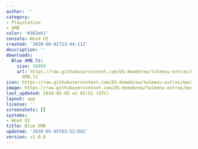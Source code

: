 ```yaml
---
author: ''
category:
- Playstation
- XMB
color: '#363e61'
console: Wood UI
created: '2020-06-01T23:44:11Z'
description: ''
downloads:
  Blue XMB.7z:
    size: 18959
    url: https://raw.githubusercontent.com/DS-Homebrew/twlmenu-extras/master/_nds/TWiLightMenu/akmenu/themes/Blue
      XMB.7z
icon: https://raw.githubusercontent.com/DS-Homebrew/twlmenu-extras/master/_nds/TWiLightMenu/akmenu/themes/meta/Blue%20XMB/icon.png
image: https://raw.githubusercontent.com/DS-Homebrew/twlmenu-extras/master/_nds/TWiLightMenu/akmenu/themes/meta/Blue%20XMB/icon.png
last_updated: 2020-05-05 at 03:52 (UTC)
layout: app
license: ''
screenshots: []
systems:
- Wood UI
title: Blue XMB
updated: '2020-05-05T03:52:08Z'
version: v1.0.0
---
```

